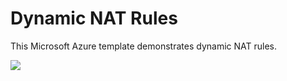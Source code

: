 # Dynamic NAT Rules

This Microsoft Azure template demonstrates dynamic NAT rules.

<a href="https://portal.azure.com/#create/Microsoft.Template/uri/https%3A%2F%2Fraw.githubusercontent.com%2Fanhowe%2Fscratch%2Fmaster%2FdynamicNATRules%2Fazuredeploy.json" target="_blank">
    <img src="http://azuredeploy.net/deploybutton.png"/>
</a>
